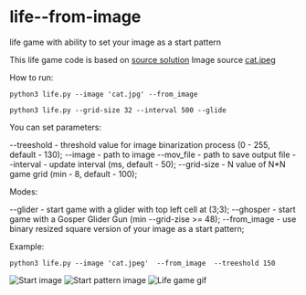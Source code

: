 # life--from-image
life game with ability to set your image as a start pattern

This life game code is based on [source solution](https://www.geeksforgeeks.org/conways-game-life-python-implementation/)
Image source [cat.jpeg](https://www.pexels.com/photo/close-up-photography-of-white-and-black-cat-69932/)

How to run:
```
python3 life.py --image 'cat.jpg' --from_image

python3 life.py --grid-size 32 --interval 500 --glide
```

You can set parameters:

--treeshold - threshold value for image binarization process (0 - 255, default - 130);
--image - path to image
--mov_file - path to save output file
--interval - update interval (ms, default - 50);
--grid-size - N value of N*N game grid (min - 8, default - 100);

Modes:

--glider - start game with a glider with top left cell at (3;3);
--ghosper - start game with a Gosper Glider Gun (min --grid-zise >= 48);
--from_image - use binary resized square version of your image as a start pattern;

Example:
```
python3 life.py --image 'cat.jpeg'  --from_image  --treeshold 150
```
![Start image](/images/cat.jpeg|width=400px)
![Start pattern image](/images/cat_pattern.png|width=400px)
![Life game gif](/images/cat_life.gif|width=400px)